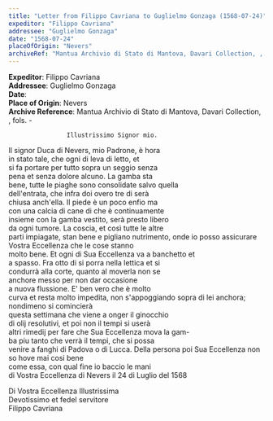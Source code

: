 ```yaml
---
title: "Letter from Filippo Cavriana to Guglielmo Gonzaga (1568-07-24)"
expeditor: "Filippo Cavriana"
addressee: "Guglielmo Gonzaga"
date: "1568-07-24"
placeOfOrigin: "Nevers"
archiveRef: "Mantua Archivio di Stato di Mantova, Davari Collection, , fols. -"
---
```


**Expeditor**: Filippo Cavriana  
**Addressee**: Guglielmo Gonzaga  
**Date**:   
**Place of Origin**: Nevers  
**Archive Reference**: Mantua Archivio di Stato di Mantova, Davari Collection, , fols. -  


        
            
                
                    Illustrissimo Signor mio.
                


                  
Il signor Duca di Nevers, mio Padrone, è hora  
in stato tale, che ogni di leva di letto, et  
si fa portare per tutto sopra un seggio senza  
pena et senza dolore alcuno. La gamba sta  
bene, tutte le piaghe sono consolidate salvo quella  
dell'entrata, che infra doi overo tre di serà  
chiusa anch'ella. Il piede è un poco enfio ma  
con una calcia di cane di che è continuamente  
insieme con la gamba vestito, serà presto libero  
da ogni tumore. La coscia, et così tutte le altre  
parti impiagate, stan bene e pigliano nutrimento, onde io posso assicurare Vostra Eccellenza che le cose stanno  
molto bene. Et ogni di Sua Eccellenza va a banchetto et  
a spasso. Fra otto di si porra nella lettica et si  
condurrà alla corte, quanto al moverla non se  
anchore messo per non dar occasione  
a nuova flussione. E' ben vero che è molto  
curva et resta molto impedita, non s'appoggiando sopra di lei anchora; nondimeno si comincierà  
questa settimana che viene a onger il ginocchio  
di olij resolutivi, et poi non il tempi si userà  
altri rimedij per fare che Sua Eccellenza mova la gam-  
ba piu tanto che verrà il tempi, che si possa  
venire a fanghi di Padova o di Lucca. Della persona poi Sua Eccellenza non so hove mai cosi bene  
come essa, con qual fine io baccio le mani  
di Vostra Eccellenza di Nevers il 24 di Luglio del 1568


                  
Di Vostra Eccellenza Illustrissima  
Devotissimo et fedel servitore  
Filippo Cavriana


            
        
    